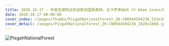 ```yaml
---
title: 2020.10.17 - 布里瓦德附近的皮斯加国家森林，北卡罗来纳州 (© Adam Jones/Danita Delimont)
date: 2020.10.17 00:00:00
cover_index: /images/thumbs/PisgahNationalForest_ZH-CN0944504238_533x300.jpg
cover_detail: /images/PisgahNationalForest_ZH-CN0944504238_1920x1080.jpg
---
```


![PisgahNationalForest](/images/PisgahNationalForest_ZH-CN0944504238_1920x1080.jpg)
